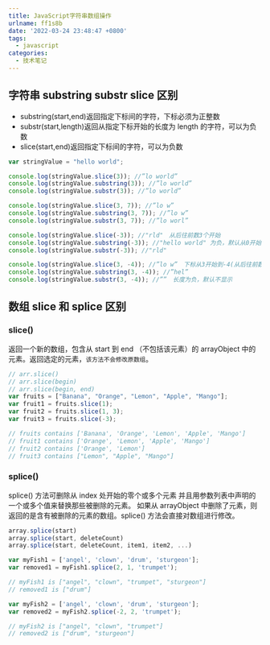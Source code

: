 ```yaml
---
title: JavaScript字符串数组操作
urlname: ff1s8b
date: '2022-03-24 23:48:47 +0800'
tags:
  - javascript
categories:
  - 技术笔记
---
```


## 字符串 substring substr slice 区别

- substring(start,end)返回指定下标间的字符，下标必须为正整数
- substr(start,length)返回从指定下标开始的长度为 length 的字符，可以为负数
- slice(start,end)返回指定下标间的字符，可以为负数

```javascript
var stringValue = "hello world";

console.log(stringValue.slice(3)); //”lo world”
console.log(stringValue.substring(3)); //”lo world”
console.log(stringValue.substr(3)); //”lo world”

console.log(stringValue.slice(3, 7)); //”lo w”
console.log(stringValue.substring(3, 7)); //”lo w”
console.log(stringValue.substr(3, 7)); //”lo worl”

console.log(stringValue.slice(-3)); //"rld"　从后往前数3个开始
console.log(stringValue.substring(-3)); //"hello world" 为负，默认从0开始
console.log(stringValue.substr(-3)); //"rld"

console.log(stringValue.slice(3, -4)); //”lo w”　下标从3开始到-4(从后往前数4个)
console.log(stringValue.substring(3, -4)); //”hel”
console.log(stringValue.substr(3, -4)); //””　长度为负，默认不显示
```

## 数组 slice 和 splice 区别

### slice()

返回一个新的数组，包含从 start 到 end （不包括该元素）的 arrayObject 中的元素。返回选定的元素，`该方法不会修改原数组`。

```javascript
// arr.slice()
// arr.slice(begin)
// arr.slice(begin, end)
var fruits = ["Banana", "Orange", "Lemon", "Apple", "Mango"];
var fruit1 = fruits.slice(1);
var fruit2 = fruits.slice(1, 3);
var fruit3 = fruits.slice(-3);

// fruits contains ['Banana', 'Orange', 'Lemon', 'Apple', 'Mango']
// fruit1 contains ['Orange', 'Lemon', 'Apple', 'Mango']
// fruit2 contains ['Orange', 'Lemon']
// fruit3 contains ["Lemon", "Apple", "Mango"]
```

### splice()

splice() 方法可删除从 index 处开始的零个或多个元素
并且用参数列表中声明的一个或多个值来替换那些被删除的元素。
如果从 arrayObject 中删除了元素，则返回的是含有被删除的元素的数组。splice() 方法会直接对数组进行修改。

```javascript
array.splice(start)
array.splice(start, deleteCount)
array.splice(start, deleteCount, item1, item2, ...)

var myFish1 = ['angel', 'clown', 'drum', 'sturgeon'];
var removed1 = myFish1.splice(2, 1, 'trumpet');

// myFish1 is ["angel", "clown", "trumpet", "sturgeon"]
// removed1 is ["drum"]

var myFish2 = ['angel', 'clown', 'drum', 'sturgeon'];
var removed2 = myFish2.splice(-2, 2, 'trumpet');

// myFish2 is ["angel", "clown", "trumpet"]
// removed2 is ["drum", "sturgeon"]
```
